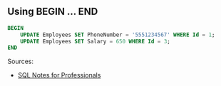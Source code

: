 ## Using BEGIN ... END
```sql
BEGIN
    UPDATE Employees SET PhoneNumber = '5551234567' WHERE Id = 1;
    UPDATE Employees SET Salary = 650 WHERE Id = 3;
END
```

Sources:
* [SQL Notes for Professionals](https://goalkicker.com/SQLBook)